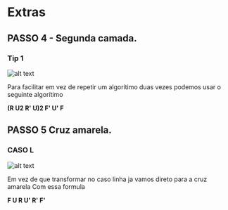 # Extras
## PASSO 4 - Segunda camada.
### Tip 1
![alt text](https://i0.wp.com/cubovelocidade.com.br/wp-content/uploads/2020/07/f2l-caso-07.png)

Para facilitar em vez de repetir um algorítimo duas vezes podemos usar o seguinte algorítimo

**(R U2 R' U)2 F' U' F**
 
## PASSO 5 Cruz amarela.
### CASO L
![alt text](https://i0.wp.com/cubovelocidade.com.br/wp-content/uploads/2020/05/metodo-basico-cubo-magico-caso-l.png)

Em vez de que transformar no caso linha ja vamos direto para a cruz amarela Com essa formula 

**F U R U' R' F'**